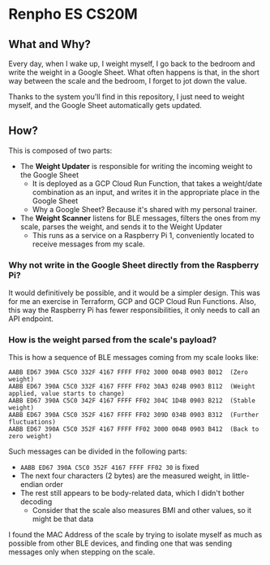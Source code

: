 # Renpho ES CS20M

## What and Why?

Every day, when I wake up, I weight myself, I go back to the bedroom and write the weight in a Google Sheet.
What often happens is that, in the short way between the scale and the bedroom,
I forget to jot down the value.

Thanks to the system you'll find in this repository,
I just need to weight myself, and the Google Sheet automatically gets updated.

## How?

This is composed of two parts:
- The **Weight Updater** is responsible for writing the incoming weight to the Google Sheet
  - It is deployed as a GCP Cloud Run Function, that takes a weight/date combination as an input, and writes it in the appropriate place in the Google Sheet
  - Why a Google Sheet? Because it's shared with my personal trainer.
- The **Weight Scanner** listens for BLE messages, filters the ones from my scale, parses the weight, and sends it to the Weight Updater
  - This runs as a service on a Raspberry Pi 1, conveniently located to receive messages from my scale.

### Why not write in the Google Sheet directly from the Raspberry Pi?

It would definitively be possible, and it would be a simpler design. This was for me an exercise in Terraform, GCP and GCP Cloud Run Functions.
Also, this way the Raspberry Pi has fewer responsibilities, it only needs to call an API endpoint.

### How is the weight parsed from the scale's payload?

This is how a sequence of BLE messages coming from my scale looks like:

```
AABB ED67 390A C5C0 332F 4167 FFFF FF02 3000 004B 0903 B012  (Zero weight)
AABB ED67 390A C5C0 332F 4167 FFFF FF02 30A3 024B 0903 B112  (Weight applied, value starts to change)
AABB ED67 390A C5C0 342F 4167 FFFF FF02 304C 1D4B 0903 B212  (Stable weight)
AABB ED67 390A C5C0 352F 4167 FFFF FF02 309D 034B 0903 B312  (Further fluctuations)
AABB ED67 390A C5C0 352F 4167 FFFF FF02 3000 004B 0903 B412  (Back to zero weight)
```

Such messages can be divided in the following parts:
-  `AABB ED67 390A C5C0 352F 4167 FFFF FF02 30` is fixed
- The next four characters (2 bytes) are the measured weight, in little-endian order
- The rest still appears to be body-related data, which I didn't bother decoding
  - Consider that the scale also measures BMI and other values, so it might be that data

I found the MAC Address of the scale by trying to isolate myself as much as possible from other BLE devices,
and finding one that was sending messages only when stepping on the scale.
